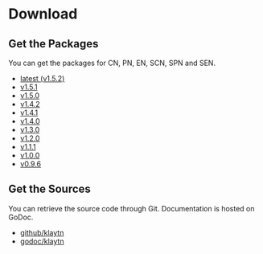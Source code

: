 # Download <a id="download"></a>

## Get the Packages <a id="get-the-packages"></a>
You can get the packages for CN, PN, EN, SCN, SPN and SEN.

- [latest (v1.5.2)](latest.md)
- [v1.5.1](v1.5.1.md)
- [v1.5.0](v1.5.0.md)
- [v1.4.2](v1.4.2.md)
- [v1.4.1](v1.4.1.md)
- [v1.4.0](v1.4.0.md)
- [v1.3.0](v1.3.0.md)
- [v1.2.0](v1.2.0.md)
- [v1.1.1](v1.1.1.md)
- [v1.0.0](v1.0.0.md)
- [v0.9.6](v0.9.6.md)

## Get the Sources <a id="get-the-sources"></a>
You can retrieve the source code through Git. Documentation is hosted on GoDoc.

- [github/klaytn](https://github.com/klaytn/klaytn)
- [godoc/klaytn](https://godoc.org/github.com/klaytn/klaytn)

